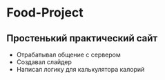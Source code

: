 # Food-Project
## Простенький практический сайт
- Отрабатывал общение с сервером 
- Создавал слайдер 
- Написал логику для калькулятора калорий  
